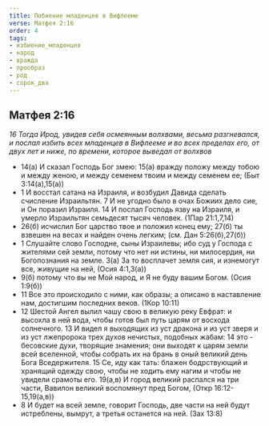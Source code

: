```yaml
---
title: Побиение младенцев в Вифлееме
verse: Матфея 2:16
order: 4
tags: 
- избиение_младенцев
- народ
- вражда
- прообраз
- род
- сорок_два
---
```


## Матфея 2:16

*16 Тогда Ирод, увидев себя осмеянным волхвами, весьма разгневался, и послал избить всех младенцев в Вифлееме и во всех пределах его, от двух лет и ниже, по времени, которое выведал от волхвов*

- 14(а) И сказал Господь Бог змею:  15(а) вражду положу между тобою и между женою, и между семенем твоим и между семенем ее; (Быт 3:14(а),15(а))
- 1 И восстал сатана на Израиля, и возбудил Давида сделать счисление Израильтян. 7 И не угодно было в очах Божиих дело сие, и Он поразил Израиля. 14 И послал Господь язву на Израиля, и умерло Израильтян семьдесят тысяч человек. (1Пар 21:1,7,14)
- 26(б) исчислил Бог царство твое и положил конец ему; 27(б) ты взвешен на весах и найден очень легким; (см. Дан 5:26(б),27(б))
- 1 Слушайте слово Господне, сыны Израилевы; ибо суд у Господа с жителями сей земли, потому что нет ни истины, ни милосердия, ни Богопознания на земле. 3(а) За то восплачет земля сия, и изнемогут все, живущие на ней, (Осия 4:1,3(а))
- 9(б) потому что вы не Мой народ, и Я не буду вашим Богом. (Осия 1:9(б))
- 11 Все это происходило с ними, как образы; а описано в наставление нам, достигшим последних веков. (1Кор 10:11)
- 12 Шестой Ангел вылил чашу свою в великую реку Евфрат: и высохла в ней вода, чтобы готов был путь царям от восхода солнечного. 13 И видел я выходящих из уст дракона и из уст зверя и из уст лжепророка трех духов нечистых, подобных жабам: 14 это - бесовские духи, творящие знамения; они выходят к царям земли всей вселенной, чтобы собрать их на брань в оный великий день Бога Вседержителя. 15 Се, иду как тать: блажен бодрствующий и хранящий одежду свою, чтобы не ходить ему нагим и чтобы не увидели срамоты его. 19(а,в) И город великий распался на три части, Вавилон великий воспомянут пред Богом, (Откр 16:12-15,19(а,в))
- 8 И будет на всей земле, говорит Господь, две части на ней будут истреблены, вымрут, а третья останется на ней. (Зах 13:8)